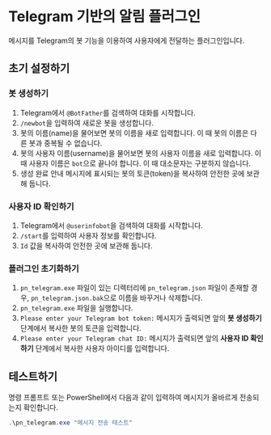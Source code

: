 # Telegram 기반의 알림 플러그인

메시지를 Telegram의 봇 기능을 이용하여 사용자에게 전달하는 플러그인입니다.

## 초기 설정하기

### 봇 생성하기

1. Telegram에서 `@BotFather`를 검색하여 대화를 시작합니다.
2. `/newbot`을 입력하여 새로운 봇을 생성합니다.
3. 봇의 이름(name)을 물어보면 봇의 이름을 새로 입력합니다. 이 때 봇의 이름은 다른 봇과 중복될 수 없습니다.
4. 봇의 사용자 이름(username)을 물어보면 봇의 사용자 이름을 새로 입력합니다. 이 때 사용자 이름은 `bot`으로 끝나야 합니다. 이 때 대소문자는 구분하지 않습니다.
5. 생성 완료 안내 메시지에 표시되는 봇의 토큰(token)을 복사하여 안전한 곳에 보관해 둡니다.

### 사용자 ID 확인하기

1. Telegram에서 `@userinfobot`을 검색하여 대화를 시작합니다.
2. `/start`를 입력하여 사용자 정보를 확인합니다.
3. `Id` 값을 복사하여 안전한 곳에 보관해 둡니다.

### 플러그인 초기화하기

1. `pn_telegram.exe` 파일이 있는 디렉터리에 `pn_telegram.json` 파일이 존재할 경우, `pn_telegram.json.bak`으로 이름을 바꾸거나 삭제합니다.
2. `pn_telegram.exe` 파일을 실행합니다.
3. `Please enter your Telegram bot token:` 메시지가 출력되면 앞의 **봇 생성하기** 단계에서 복사한 봇의 토큰을 입력합니다.
4. `Please enter your Telegram chat ID:` 메시지가 출력되면 앞의 **사용자 ID 확인하기** 단계에서 복사한 사용자 아이디를 입력합니다.

## 테스트하기

명령 프롬프트 또는 PowerShell에서 다음과 같이 입력하여 메시지가 올바르게 전송되는지 확인합니다.

```powershell
.\pn_telegram.exe "메시지 전송 테스트"
```
